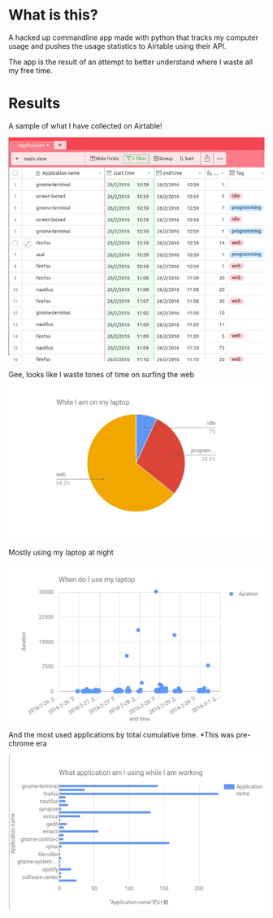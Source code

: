 # What is this? 

A hacked up commandline app made with python that tracks my computer usage and pushes the usage statistics to Airtable using their API.

The app is the result of an attempt to better understand where I waste all my free time. 

# Results 
A sample of what I have collected on Airtable!

![Airtable backend](./img/Selection_030.jpg)

Gee, looks like I waste tones of time on surfing the web

![What do I do](./img/Selection_032.jpg)

Mostly using my laptop at night 

![When do I do it](./img/Selection_033.jpg)

And the most used applications by total cumulative time. *This was pre-chrome era

![What do I use](./img/Selection_034.jpg)
